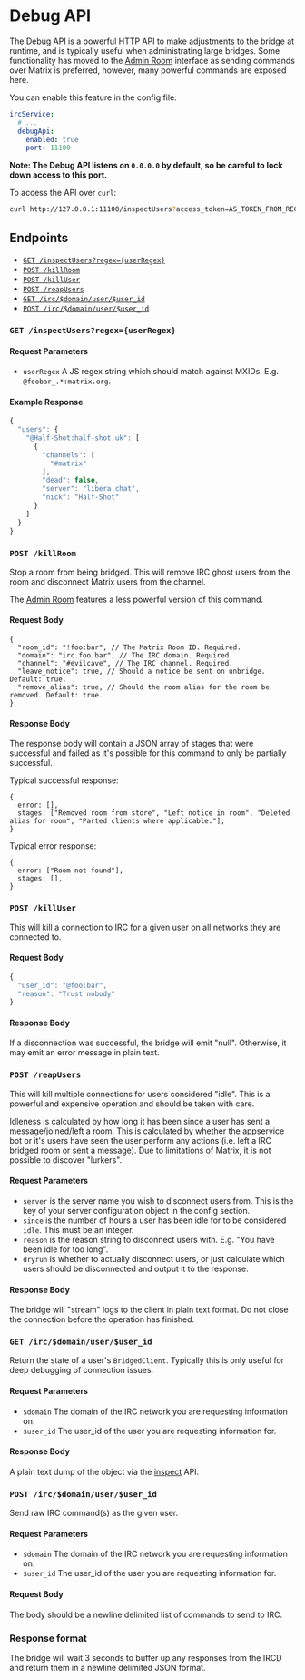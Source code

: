 Debug API
=========


The Debug API is a powerful HTTP API to make adjustments to the bridge at runtime, and is typically useful
when administrating large bridges. Some functionality has moved to the [Admin Room](admin_room)
interface as sending commands over Matrix is preferred, however, many powerful commands are exposed here.

You can enable this feature in the config file:

```yaml
ircService:
  # ...
  debugApi:
    enabled: true
    port: 11100
```

**Note: The Debug API listens on `0.0.0.0` by default, so be careful to lock down access to this port.**

To access the API over `curl`:

```sh
curl http://127.0.0.1:11100/inspectUsers?access_token=AS_TOKEN_FROM_REGISTRATION_FILE
```

## Endpoints

<!-- no toc -->
- [`GET /inspectUsers?regex={userRegex}`](#get-inspectusersregexuserregex)
- [`POST /killRoom`](#post-killroom)
- [`POST /killUser`](#post-killuser)
- [`POST /reapUsers`](#post-reapusers)
- [`GET /irc/$domain/user/$user_id`](#get-ircdomainuseruser_id)
- [`POST /irc/$domain/user/$user_id`](#post-ircdomainuseruser_id)


### `GET /inspectUsers?regex={userRegex}`

#### Request Parameters

- `userRegex` A JS regex string which should match against MXIDs. E.g. `@foobar_.*:matrix.org`.

#### Example Response

```js
{
  "users": {
    "@Half-Shot:half-shot.uk": [
      {
        "channels": [
          "#matrix"
        ],
        "dead": false,
        "server": "libera.chat",
        "nick": "Half-Shot"
      }
    ]
  }
}
```

### `POST /killRoom`

Stop a room from being bridged. This will remove IRC ghost users from the room
and disconnect Matrix users from the channel.

The [Admin Room](admin_room#unlink) features a less
powerful version of this command.

#### Request Body

```json5
{
  "room_id": "!foo:bar", // The Matrix Room ID. Required.
  "domain": "irc.foo.bar", // The IRC domain. Required.
  "channel": "#evilcave", // The IRC channel. Required.
  "leave_notice": true, // Should a notice be sent on unbridge. Default: true.
  "remove_alias": true, // Should the room alias for the room be removed. Default: true.
}
```

#### Response Body

The response body will contain a JSON array of stages that were successful and failed as
it's possible for this command to only be partially successful.

Typical successful response:

```json5
{
  error: [],
  stages: ["Removed room from store", "Left notice in room", "Deleted alias for room", "Parted clients where applicable."],
}
```

Typical error response:

```json5
{
  error: ["Room not found"],
  stages: [],
}
```

### `POST /killUser`

This will kill a connection to IRC for a given user on all networks they are connected to.

#### Request Body

```js
{
  "user_id": "@foo:bar",
  "reason": "Trust nobody"
}
```

#### Response Body

If a disconnection was successful, the bridge will emit "null". Otherwise, it may emit an error
message in plain text.

### `POST /reapUsers`

This will kill multiple connections for users considered "idle". This is a powerful and 
expensive operation and should be taken with care.

Idleness is calculated by how long it has been since a user has sent a message/joined/left a room.
This is calculated by whether the appservice bot or it's users have seen the user perform any actions 
(i.e. left a IRC bridged room or sent a message). Due to limitations of Matrix, it is not possible to 
discover "lurkers".

#### Request Parameters

- `server` is the server name you wish to disconnect users from. This is the key of 
  your server configuration object in the config section.
- `since` is the number of hours a user has been idle for to be considered `idle`. This must be an integer.
- `reason` is the reason string to disconnect users with. E.g. "You have been idle for too long".
- `dryrun` is whether to actually disconnect users, or just calculate which users 
  should be disconnected and output it to the response.

#### Response Body

The bridge will "stream" logs to the client in plain text format. Do not close the
connection before the operation has finished.

### `GET /irc/$domain/user/$user_id`

Return the state of a user's `BridgedClient`. Typically this is only useful for deep debugging
of connection issues.

#### Request Parameters

- `$domain` The domain of the IRC network you are requesting information on.
- `$user_id` The user_id of the user you are requesting information for.

#### Response Body

A plain text dump of the object via the [inspect](https://nodejs.org/dist/latest-v16.x/docs/api/util.html#util_util_inspect_object_options)
API.

### `POST /irc/$domain/user/$user_id`

Send raw IRC command(s) as the given user.

#### Request Parameters

- `$domain` The domain of the IRC network you are requesting information on.
- `$user_id` The user_id of the user you are requesting information for.

#### Request Body

The body should be a newline delimited list of commands to send to IRC.

### Response format
The bridge will wait 3 seconds to buffer up any responses from the IRCD and return
them in a newline delimited JSON format.